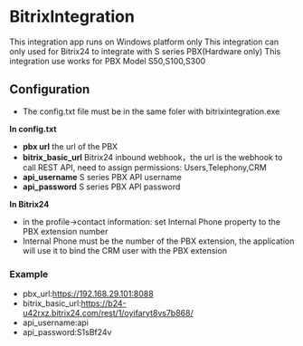 # BitrixIntegration

This integration app runs on Windows platform only
This integration can only used for Bitrix24 to integrate with S series PBX(Hardware only)
This integration use works for PBX Model S50,S100,S300

## Configuration
- The config.txt file must be in the same foler with bitrixintegration.exe

**In config.txt**
- **pbx url** the url of the PBX
- **bitrix_basic_url** Bitrix24 inbound webhook，the url is the webhook to call REST API, need to assign permissions: Users,Telephony,CRM
- **api_username** S series PBX API username
- **api_password** S series PBX API password

**In Bitrix24**
- in the profile->contact information: set Internal Phone property to the PBX extension number
- Internal Phone must be the number of the PBX extension, the application will use it to bind the CRM user with the PBX extension

### Example
- pbx_url:https://192.168.29.101:8088
- bitrix_basic_url:https://b24-u42rxz.bitrix24.com/rest/1/oyifaryt8vs7b868/
- api_username:api
- api_password:S1sBf24v

